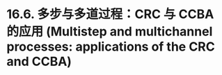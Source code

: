 # 16.6. 多步与多道过程：CRC 与 CCBA 的应用 (Multistep and multichannel processes: applications of the CRC and CCBA)

